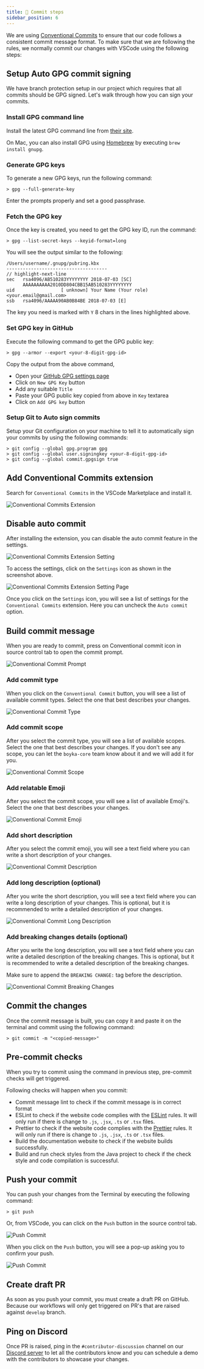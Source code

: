 ```yaml
---
title: 📩 Commit steps
sidebar_position: 6
---
```


We are using [Conventional Commits](https://conventionalcommits.org/) to ensure that our code follows a consistent commit message format. To make sure that we are following the rules, we normally commit our changes with VSCode using the following steps:

## Setup Auto GPG commit signing

We have branch protection setup in our project which requires that all commits should be GPG signed. Let's walk through how you can sign your commits.

### Install GPG command line

Install the latest GPG command line from [their site](https://www.gnupg.org/download/).

On Mac, you can also install GPG using [Homebrew](https://brew.sh/) by executing `brew install gnupg`.

### Generate GPG keys

To generate a new GPG keys, run the following command:

```shell
> gpg --full-generate-key
```

Enter the prompts properly and set a good passphrase.

### Fetch the GPG key

Once the key is created, you need to get the GPG key ID, run the command:

```shell
> gpg --list-secret-keys --keyid-format=long
```

You will see the output similar to the following:

```shell
/Users/username/.gnupg/pubring.kbx
-------------------------------------
// highlight-next-line
sec   rsa4096/AB510283YYYYYYYY 2018-07-03 [SC]
      AAAAAAAAAA2010DD804CBB15AB510283YYYYYYYY
uid                 [ unknown] Your Name (Your role) <your.email@gmail.com>
ssb   rsa4096/AAAAA90AB0B84BE 2018-07-03 [E]
```

The key you need is marked with `Y` 8 chars in the lines highlighted above.

### Set GPG key in GitHub

Execute the following command to get the GPG public key:

```shell
> gpg --armor --export <your-8-digit-gpg-id>
```

Copy the output from the above command,

- Open your [GitHub GPG settings page](https://github.com/settings/keys)
- Click on `New GPG Key` button
- Add any suitable `Title`
- Paste your GPG public key copied from above in `Key` textarea
- Click on `Add GPG key` button

### Setup Git to Auto sign commits

Setup your Git configuration on your machine to tell it to automatically sign your commits by using the following commands:

```shell
> git config --global gpg.program gpg
> git config --global user.signingkey <your-8-digit-gpg-id>
> git config --global commit.gpgsign true
```

## Add Conventional Commits extension

Search for `Conventional Commits` in the VSCode Marketplace and install it.

![Conventional Commits Extension](/img/docs/contributing/commit-ext.png)

## Disable auto commit

After installing the extension, you can disable the auto commit feature in the settings.

![Conventional Commits Extension Setting](/img/docs/contributing/commit-ext-setting.png)

To access the settings, click on the `Settings` icon as shown in the screenshot above.

![Conventional Commits Extension Setting Page](/img/docs/contributing/commit-ext-setting-page.png)

Once you click on the `Settings` icon, you will see a list of settings for the `Conventional Commits` extension. Here you can uncheck the `Auto commit` option.

## Build commit message

When you are ready to commit, press on Conventional commit icon in source control tab to open the commit prompt.

![Conventional Commit Prompt](/img/docs/contributing/commit-prompt.png)

### Add commit type

When you click on the `Conventional Commit` button, you will see a list of available commit types. Select the one that best describes your changes.

![Conventional Commit Type](/img/docs/contributing/commit-type.png)

### Add commit scope

After you select the commit type, you will see a list of available scopes. Select the one that best describes your changes. If you don't see any scope, you can let the `boyka-core` team know about it and we will add it for you.

![Conventional Commit Scope](/img/docs/contributing/commit-scope.png)

### Add relatable Emoji

After you select the commit scope, you will see a list of available Emoji's. Select the one that best describes your changes.

![Conventional Commit Emoji](/img/docs/contributing/commit-emoji.png)

### Add short description

After you select the commit emoji, you will see a text field where you can write a short description of your changes.

![Conventional Commit Description](/img/docs/contributing/commit-description.png)

### Add long description (optional)

After you write the short description, you will see a text field where you can write a long description of your changes. This is optional, but it is recommended to write a detailed description of your changes.

![Conventional Commit Long Description](/img/docs/contributing/commit-long-description.png)

### Add breaking changes details (optional)

After you write the long description, you will see a text field where you can write a detailed description of the breaking changes. This is optional, but it is recommended to write a detailed description of the breaking changes.

Make sure to append the `BREAKING CHANGE:` tag before the description.

![Conventional Commit Breaking Changes](/img/docs/contributing/commit-breaking-changes.png)

## Commit the changes

Once the commit message is built, you can copy it and paste it on the terminal and commit using the following command:

```shell
> git commit -m "<copied-message>"
```

## Pre-commit checks

When you try to commit using the command in previous step, pre-commit checks will get triggered.

Following checks will happen when you commit:

- Commit message lint to check if the commit message is in correct format
- ESLint to check if the website code complies with the [ESLint](https://eslint.org/) rules. It will only run if there is change to `.js`, `.jsx`, `.ts` or `.tsx` files.
- Prettier to check if the website code complies with the [Prettier](https://prettier.io/) rules. It will only run if there is change to `.js`, `.jsx`, `.ts` or `.tsx` files.
- Build the documentation website to check if the website builds successfully.
- Build and run check styles from the Java project to check if the check style and code compilation is successful.

## Push your commit

You can push your changes from the Terminal by executing the following command:

```shell
> git push
```

Or, from VSCode, you can click on the `Push` button in the source control tab.

![Push Commit](/img/docs/contributing/commit-push-1.png)

When you click on the `Push` button, you will see a pop-up asking you to confirm your push.

![Push Commit](/img/docs/contributing/commit-push-2.png)

## Create draft PR

As soon as you push your commit, you must create a draft PR on GitHub. Because our workflows will only get triggered on PR's that are raised against `develop` branch.

## Ping on Discord

Once PR is raised, ping in the `#contributor-discussion` channel on our [Discord server](https://dub.sh/boyka-discord) to let all the contributors know and you can schedule a demo with the contributors to showcase your changes.
